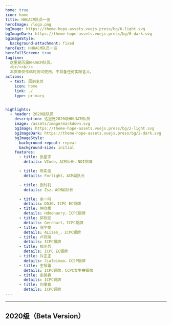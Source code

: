 ```yaml
---
home: true
icon: home
title: HHUACM队员一览
heroImage: /logo.png
bgImage: https://theme-hope-assets.vuejs.press/bg/6-light.svg
bgImageDark: https://theme-hope-assets.vuejs.press/bg/6-dark.svg
bgImageStyle:
  background-attachment: fixed
heroText: HHUACM队员一览
heroFullScreen: true
tagline:
  这里是历届HHUACM队员。
  <br/><br/>
  本页面仅作临时测试使用，不具备任何实际含义。
actions:
  - text: 回到主页
    icon: home
    link: ./
    type: primary


highlights:
  - header: 2020级队员
    description: 这里是2020级HHUACM队员
    image: /assets/image/markdown.svg
    bgImage: https://theme-hope-assets.vuejs.press/bg/2-light.svg
    bgImageDark: https://theme-hope-assets.vuejs.press/bg/2-dark.svg
    bgImageStyle:
      background-repeat: repeat
      background-size: initial
    features:
      - title: 张星宇
        details: VCode，ACM队长，NOI铜牌

      - title: 陈奕涵
        details: Forlight，ACM副队长

      - title: 张时钊
        details: Zsz，ACM副队长

      - title: 余一鸣
        details: DGJG，ICPC EC铜牌
      - title: 仲欣晨
        details: Hdoenaery，ICPC银牌
      - title: 郭校廷
        details: Gerchart，ICPC铜牌
      - title: 张宇豪
        details: ALizen_，ICPC银牌
      - title: 卢亮琦
        details: ICPC银牌
      - title: 郁冰哲
        details: ICPC EC银牌
      - title: 许正正
        details: Jiafeimao，CCSP银牌
      - title: 王银霜
        details: ICPC铜牌，CCPC女生赛银牌
      - title: 栾昊霖
        details: ICPC铜牌
      - title: 刘秉鑫
        details: ICPC铜牌
---
```

**************
## 2020级（Beta Version）
<div class="vp-card-container">
  <VPCard
    title="陈奕涵"
    desc="Forlight，ACM副队长"
    logo="https://imagebed-cyhforlight.oss-cn-hangzhou.aliyuncs.com/img/%E5%A4%B4%E5%83%8F.jpg"
    link="https://mister-hope.com"
    background="rgba(21, 139, 184, 0.3)"
  />
  <VPCard
    title="张星宇"
    desc="VCode，ACM队长，NOI铜牌"
    logo="https://cdn.luogu.com.cn/upload/usericon/50165.png"
    link="https://mister-hope.com"
    background="rgba(253, 230, 138, 0.15)"
  />
  <VPCard
    title="余一鸣"
    desc="DGJG，ICPC EC铜牌"
    logo="http://q1.qlogo.cn/g?b=qq&nk=2312543879&s=160"
    link="https://mister-hope.com"
    background="rgba(253, 230, 138, 0.15)"
  />
</div>